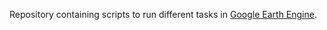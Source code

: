Repository containing scripts to run different tasks in [Google Earth Engine](https://code.earthengine.google.com/).
